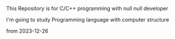 This Repository is for C/C++ programming with null null developer

I'm going to study Programming language with computer structure

from 2023-12-26
